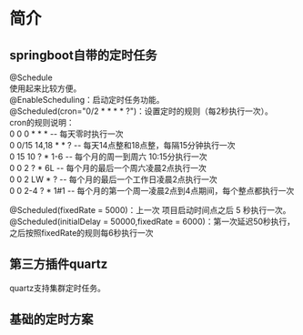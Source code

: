 # 简介

## springboot自带的定时任务
@Schedule <br>
使用起来比较方便。<br>
@EnableScheduling：启动定时任务功能。<br>
@Scheduled(cron="0/2 * * * * ?")：设置定时的规则（每2秒执行一次）。<br>
cron的规则说明：<br>
0 0 0 * * *         -- 每天零时执行一次<br>
0 0/15 14,18 * * ?  -- 每天14点整和18点整，每隔15分钟执行一次<br>
0 15 10 ? * 1-6     -- 每个月的周一到周六 10:15分执行一次<br>
0 0 2 ? * 6L        -- 每个月的最后一个周六凌晨2点执行一次<br>
0 0 2 LW * ?        -- 每个月的最后一个工作日凌晨2点执行一次<br>
0 0 2-4 ? * 1#1     -- 每个月的第一个周一凌晨2点到4点期间，每个整点都执行一次<br>

@Scheduled(fixedRate = 5000)：上一次 项目启动时间点之后 5 秒执行一次。<br>
@Scheduled(initialDelay = 50000,fixedRate = 6000)：第一次延迟50秒执行，之后按照fixedRate的规则每6秒执行一次<br>

## 第三方插件quartz
quartz支持集群定时任务。<br>


## 基础的定时方案

